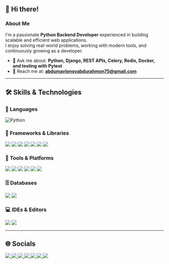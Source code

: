## 👋 Hi there!

### About Me  
I'm a passionate **Python Backend Developer** experienced in building scalable and efficient web applications.  
I enjoy solving real-world problems, working with modern tools, and continuously growing as a developer.

- 💬 Ask me about: **Python, Django, REST APIs, Celery, Redis, Docker, and testing with Pytest**  
- 📧 Reach me at: **abdumavlonovabdurahmon75@gmail.com**

---

## 🛠️ Skills & Technologies  

### 🐍 Languages  
![Python](https://img.shields.io/badge/-Python-blue?style=flat-square&logo=python)

### 🧰 Frameworks & Libraries  
<p>
  <img src="https://img.shields.io/badge/-Django-092E20?style=flat-square&logo=django&logoColor=white" />
  <img src="https://img.shields.io/badge/-Django%20REST%20Framework-cc0000?style=flat-square&logo=django" />
  <img src="https://img.shields.io/badge/-FastAPI-009688?style=flat-square&logo=fastapi" />
  <img src="https://img.shields.io/badge/-Bootstrap-purple?style=flat-square&logo=bootstrap" />
  <img src="https://img.shields.io/badge/-Pytest-yellow?style=flat-square&logo=pytest" />
  <img src="https://img.shields.io/badge/-Selenium-43B02A?style=flat-square&logo=selenium" />
  <img src="https://img.shields.io/badge/-Celery-37814A?style=flat-square&logo=celery" />
</p>

### 🧪 Tools & Platforms  
<p>
  <img src="https://img.shields.io/badge/-Git-F05032?style=flat-square&logo=git&logoColor=white" />
  <img src="https://img.shields.io/badge/-GitHub-181717?style=flat-square&logo=github" />
  <img src="https://img.shields.io/badge/-Postman-FF6C37?style=flat-square&logo=postman" />
  <img src="https://img.shields.io/badge/-PythonAnywhere-306998?style=flat-square&logo=python" />
  <img src="https://img.shields.io/badge/-Docker-2496ED?style=flat-square&logo=docker&logoColor=white" />
  <img src="https://img.shields.io/badge/-Redis-DC382D?style=flat-square&logo=redis&logoColor=white" />
</p>

### 🗄️ Databases  
<p>
  <img src="https://img.shields.io/badge/-MySQL-4479A1?style=flat-square&logo=mysql&logoColor=white" />
  <img src="https://img.shields.io/badge/-PostgreSQL-336791?style=flat-square&logo=postgresql&logoColor=white" />
</p>

### 💻 IDEs & Editors  
<p>
  <img src="https://img.shields.io/badge/-VS%20Code-007ACC?style=flat-square&logo=visual-studio-code&logoColor=white" />
  <img src="https://img.shields.io/badge/-PyCharm-000000?style=flat-square&logo=pycharm&logoColor=white" />
</p>

---

## 🌐 Socials  
<p>
  <a href="https://discord.com/">
    <img src="https://img.shields.io/badge/-Discord-5865F2?style=flat-square&logo=discord&logoColor=white" />
  </a>
  <a href="https://facebook.com/">
    <img src="https://img.shields.io/badge/-Facebook-1877F2?style=flat-square&logo=facebook&logoColor=white" />
  </a>
  <a href="https://instagram.com/">
    <img src="https://img.shields.io/badge/-Instagram-E4405F?style=flat-square&logo=instagram&logoColor=white" />
  </a>
  <a href="https://linkedin.com/">
    <img src="https://img.shields.io/badge/-LinkedIn-0A66C2?style=flat-square&logo=linkedin&logoColor=white" />
  </a>
  <a href="https://twitter.com/">
    <img src="https://img.shields.io/badge/-X-000000?style=flat-square&logo=x&logoColor=white" />
  </a>
  <a href="https://youtube.com/">
    <img src="https://img.shields.io/badge/-YouTube-FF0000?style=flat-square&logo=youtube&logoColor=white" />
  </a>
  <a href="https://wakatime.com/">
    <img src="https://img.shields.io/badge/-WakaTime-000000?style=flat-square&logo=wakatime&logoColor=white" />
  </a>
</p>
